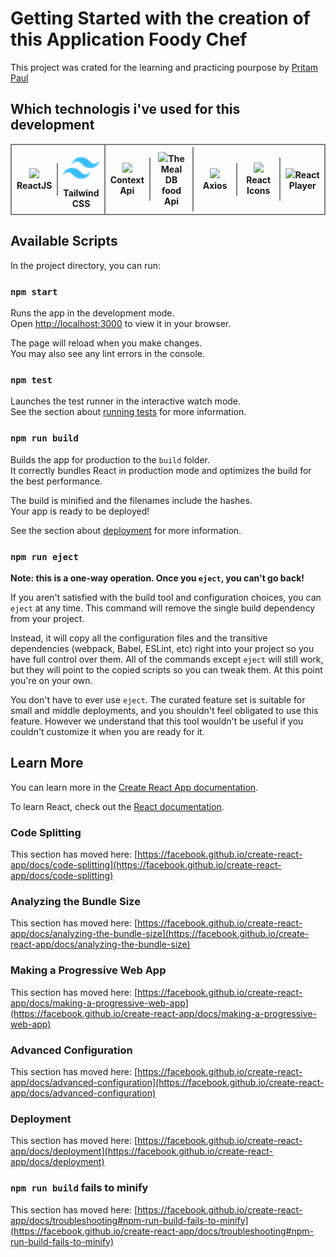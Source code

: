 # Getting Started with the creation of this Application Foody Chef

This project was crated for the learning and practicing pourpose by [Pritam Paul](https://github.com/pritampaul02)

## Which technologis i've used for this development

<div style="display:grid;grid-template-columns:repeat(7,1fr);border:2px solid gray;
    justify-content: center;
    align-items: center;text-align:center;background:transparent;padding:0;box-sizing:border-box;">
<div style="border-right:2px solid gray;padding:8px;"><img src='public/favicon.ico' style='height:auto;width:60px;' ><b>ReactJS</b></div>
<div style="border-right:2px solid gray;padding:8px;"><img src='public/tailwind.png' style='height:auto;width:60px;' ><b>Tailwind CSS</b></div>
<div style="border-right:2px solid gray;padding:8px;"><img src='public/favicon.ico' style='height:auto;width:60px;' ><b>Context Api</b></div>
<div style="border-right:2px solid gray;padding:8px;"><img src='public/favicon.ico' style='height:auto;width:60px;' ><b>The Meal DB food Api</b></div>
<div style="border-right:2px solid gray;padding:8px;"><img src='public/favicon.ico' style='height:auto;width:60px;' ><b>Axios</b></div>
<div style="border-right:2px solid gray;padding:8px;"><img src='public/favicon.ico' style='height:auto;width:60px;' ><b>React Icons</b></div>
<div ><img src='public/favicon.ico' style='height:auto;width:60px;' ><b>React Player</b></div>

</div>

## Available Scripts

In the project directory, you can run:

### `npm start`

Runs the app in the development mode.\
Open [http://localhost:3000](http://localhost:3000) to view it in your browser.

The page will reload when you make changes.\
You may also see any lint errors in the console.

### `npm test`

Launches the test runner in the interactive watch mode.\
See the section about [running tests](https://facebook.github.io/create-react-app/docs/running-tests) for more information.

### `npm run build`

Builds the app for production to the `build` folder.\
It correctly bundles React in production mode and optimizes the build for the best performance.

The build is minified and the filenames include the hashes.\
Your app is ready to be deployed!

See the section about [deployment](https://facebook.github.io/create-react-app/docs/deployment) for more information.

### `npm run eject`

**Note: this is a one-way operation. Once you `eject`, you can't go back!**

If you aren't satisfied with the build tool and configuration choices, you can `eject` at any time. This command will remove the single build dependency from your project.

Instead, it will copy all the configuration files and the transitive dependencies (webpack, Babel, ESLint, etc) right into your project so you have full control over them. All of the commands except `eject` will still work, but they will point to the copied scripts so you can tweak them. At this point you're on your own.

You don't have to ever use `eject`. The curated feature set is suitable for small and middle deployments, and you shouldn't feel obligated to use this feature. However we understand that this tool wouldn't be useful if you couldn't customize it when you are ready for it.

## Learn More

You can learn more in the [Create React App documentation](https://facebook.github.io/create-react-app/docs/getting-started).

To learn React, check out the [React documentation](https://reactjs.org/).

### Code Splitting

This section has moved here: [https://facebook.github.io/create-react-app/docs/code-splitting](https://facebook.github.io/create-react-app/docs/code-splitting)

### Analyzing the Bundle Size

This section has moved here: [https://facebook.github.io/create-react-app/docs/analyzing-the-bundle-size](https://facebook.github.io/create-react-app/docs/analyzing-the-bundle-size)

### Making a Progressive Web App

This section has moved here: [https://facebook.github.io/create-react-app/docs/making-a-progressive-web-app](https://facebook.github.io/create-react-app/docs/making-a-progressive-web-app)

### Advanced Configuration

This section has moved here: [https://facebook.github.io/create-react-app/docs/advanced-configuration](https://facebook.github.io/create-react-app/docs/advanced-configuration)

### Deployment

This section has moved here: [https://facebook.github.io/create-react-app/docs/deployment](https://facebook.github.io/create-react-app/docs/deployment)

### `npm run build` fails to minify

This section has moved here: [https://facebook.github.io/create-react-app/docs/troubleshooting#npm-run-build-fails-to-minify](https://facebook.github.io/create-react-app/docs/troubleshooting#npm-run-build-fails-to-minify)
